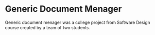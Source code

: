 # Generic Document Menager
Generic document menager was a college project from Software Design course created by a team of two students.
